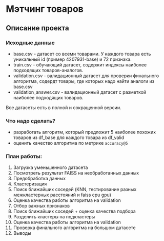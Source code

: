 # Мэтчинг товаров

## Описание проекта

### Исходные данные

- base.csv - датасет со всеми товарами. У каждого товара есть уникальный id (пример 4207931-base) и 72 признака.
- train.csv - обучающий датасет, содержит индексы наиболее подходящих товаров-аналогов.
- validation.csv - валидационный датасет для проверки финального алгоритма, содердт товары, где которых надо найти аналоги из base.csv
- validation_answer.csv - валидационный датасет с разметкой наиболее подходящих товаров.

Все датасеты есть в полной и сокращенной версии.

### Что надо сделать?

- разработать алгоритм, который предложит 5 наиболее похожих товаров из df_base для каждого товара из df_valid
- оценить качество алгоритма по метрике `accuracy@5`

### План работы:

1. Загрузка уменьшенного датасета
2. Посмотреть результат FAISS на необработанных данных
3. Предобработка данных
4. Кластеризация
5. Поиск ближайших соседей (KNN, тестирование разных межкластерных расстояний и faiss cpu gpu)
6. Оценка качества работы алгоритма на validation
7. Отбор важных признаков
8. Поиск ближайших соседей + оценка качества подбора
9. Разделить кластеры на подкластеры
10. Оценка качества работы алгоритма на validation
11. Проверка финального алгоритма на большом датасете
12. Выводы
